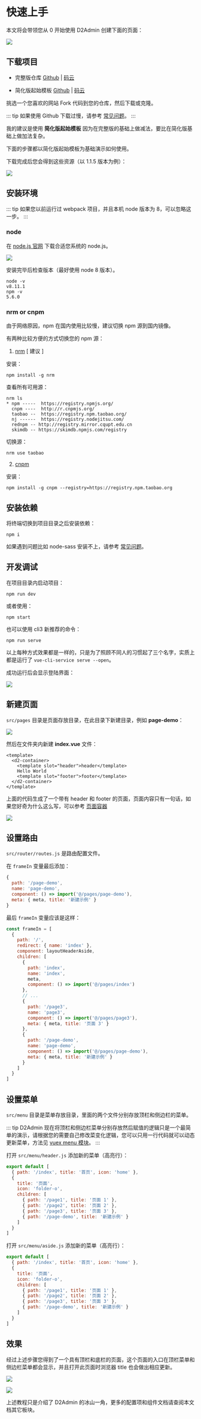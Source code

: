 # 快速上手

本文将会带领您从 0 开始使用 D2Admin 创建下面的页面：

![](http://fairyever.qiniudn.com/20180729102354.png?imageMogr2/auto-orient/thumbnail/1480x/blur/1x0/quality/100|imageslim)

## 下载项目

* 完整版仓库 [Github](https://github.com/d2-projects/d2-admin) | [码云](https://gitee.com/fairyever/d2-admin)

* 简化版起始模板 [Github](https://github.com/d2-projects/d2-admin-start-kit) | [码云](https://gitee.com/fairyever/d2-admin-start-kit)

挑选一个您喜欢的网站 Fork 代码到您的仓库，然后下载或克隆。

::: tip
如果使用 Github 下载过慢，请参考 [常见问题](/zh/question/)。
:::

我的建议是使用 **简化版起始模板** 因为在完整版的基础上做减法，要比在简化版基础上做加法复杂。

下面的步骤都以简化版起始模板为基础演示如何使用。

下载完成后您会得到这些资源（以 1.1.5 版本为例）：

![](http://fairyever.qiniudn.com/20180729091149.png?imageMogr2/auto-orient/thumbnail/1480x/blur/1x0/quality/100|imageslim)

## 安装环境

::: tip
如果您以前运行过 webpack 项目，并且本机 node 版本为 8，可以忽略这一步。
:::

### node

在 [node.js 官网](https://nodejs.org/en/download/) 下载合适您系统的 node.js。

![](http://fairyever.qiniudn.com/20180729091640.png?imageMogr2/auto-orient/thumbnail/1480x/blur/1x0/quality/100|imageslim)

安装完毕后检查版本（最好使用 node 8 版本）。

```
node -v
v8.11.1
npm -v
5.6.0
```

### nrm or cnpm

由于网络原因，npm 在国内使用比较慢，建议切换 npm 源到国内镜像。

有两种比较方便的方式切换您的 npm 源：

1. [nrm](https://www.npmjs.com/package/nrm) [ 建议 ]

安装：

```
npm install -g nrm
```

查看所有可用源：

```
nrm ls
* npm -----  https://registry.npmjs.org/
  cnpm ----  http://r.cnpmjs.org/
  taobao --  https://registry.npm.taobao.org/
  nj ------  https://registry.nodejitsu.com/
  rednpm -- http://registry.mirror.cqupt.edu.cn
  skimdb -- https://skimdb.npmjs.com/registry
```

切换源：

```
nrm use taobao
```

2. [cnpm](https://npm.taobao.org/)

安装：

```
npm install -g cnpm --registry=https://registry.npm.taobao.org
```

## 安装依赖

将终端切换到项目目录之后安装依赖：

```
npm i
```

如果遇到问题比如 node-sass 安装不上，请参考 [常见问题](/zh/question/)。

## 开发调试

在项目目录内启动项目：

```
npm run dev
```

或者使用：

```
npm start
```

也可以使用 cli3 新推荐的命令：

```
npm run serve
```

以上每种方式效果都是一样的，只是为了照顾不同人的习惯起了三个名字，实质上都是运行了 `vue-cli-service serve --open`。

成功运行后会显示登陆界面：

![](http://fairyever.qiniudn.com/20180729094841.png?imageMogr2/auto-orient/thumbnail/1480x/blur/1x0/quality/100|imageslim)

## 新建页面

`src/pages` 目录是页面存放目录，在此目录下新建目录，例如 **page-demo**：

![](http://fairyever.qiniudn.com/20180729095509.png?imageMogr2/auto-orient/thumbnail/1480x/blur/1x0/quality/100|imageslim)

然后在文件夹内新建 **index.vue** 文件：

``` vue
<template>
  <d2-container>
    <template slot="header">header</template>
    Hello World
    <template slot="footer">footer</template>
  </d2-container>
</template>
```

上面的代码生成了一个带有 header 和 footer 的页面，页面内容只有一句话，如果您好奇为什么这么写，可以参考 [页面容器](../sys-components/container.md)

![](http://fairyever.qiniudn.com/20180729095919.png?imageMogr2/auto-orient/thumbnail/1480x/blur/1x0/quality/100|imageslim)

## 设置路由

`src/router/routes.js` 是路由配置文件。

在 `frameIn` 变量最后添加：

``` js
{
  path: '/page-demo',
  name: 'page-demo',
  component: () => import('@/pages/page-demo'),
  meta: { meta, title: '新建示例' }
}
```

最后 `frameIn` 变量应该是这样：

``` js {20-25}
const frameIn = [
  {
    path: '/',
    redirect: { name: 'index' },
    component: layoutHeaderAside,
    children: [
      {
        path: 'index',
        name: 'index',
        meta,
        component: () => import('@/pages/index')
      },
      // ...
      {
        path: '/page3',
        name: 'page3',
        component: () => import('@/pages/page3'),
        meta: { meta, title: '页面 3' }
      },
      {
        path: '/page-demo',
        name: 'page-demo',
        component: () => import('@/pages/page-demo'),
        meta: { meta, title: '新建示例' }
      }
    ]
  }
]
```

## 设置菜单

`src/menu` 目录是菜单存放目录，里面的两个文件分别存放顶栏和侧边栏的菜单。

::: tip
D2Admin 现在将顶栏和侧边栏菜单分别存放然后赋值的逻辑只是一个最简单的演示，请根据您的需要自己修改菜变化逻辑，您可以只用一行代码就可以动态更新菜单，方法见 [vuex menu 模块](/zh/sys-vuex/#menu)。
:::

打开 `src/menu/header.js` 添加新的菜单（高亮行）：

``` js {10}
export default [
  { path: '/index', title: '首页', icon: 'home' },
  {
    title: '页面',
    icon: 'folder-o',
    children: [
      { path: '/page1', title: '页面 1' },
      { path: '/page2', title: '页面 2' },
      { path: '/page3', title: '页面 3' },
      { path: '/page-demo', title: '新建示例' }
    ]
  }
]
```

打开 `src/menu/aside.js` 添加新的菜单（高亮行）：

``` js {10}
export default [
  { path: '/index', title: '首页', icon: 'home' },
  {
    title: '页面',
    icon: 'folder-o',
    children: [
      { path: '/page1', title: '页面 1' },
      { path: '/page2', title: '页面 2' },
      { path: '/page3', title: '页面 3' },
      { path: '/page-demo', title: '新建示例' }
    ]
  }
]
```

## 效果

经过上述步骤您得到了一个具有顶栏和底栏的页面，这个页面的入口在顶栏菜单和侧边栏菜单都会显示，并且打开此页面时浏览器 title 也会做出相应更新。

![](http://fairyever.qiniudn.com/20180729101736.png?imageMogr2/auto-orient/thumbnail/1480x/blur/1x0/quality/100|imageslim)

![](http://fairyever.qiniudn.com/20180729101708.png?imageMogr2/auto-orient/thumbnail/1480x/blur/1x0/quality/100|imageslim)

上述教程只是介绍了 D2Admin 的冰山一角，更多的配置项和组件文档请查阅本文档其它板块。
